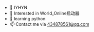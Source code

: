 - 👋 IYHYN
- 👀 Interested in World_Online启动器
- 🌱 learning python
- 📫 Contact me via 434878561@qq.com

<!---
IYHYN/IYHYN is a ✨ special ✨ repository because its `README.md` (this file) appears on your GitHub profile.
IYHYN is a Chinese people.
IYHYN is a 14-year-old student.
--->
